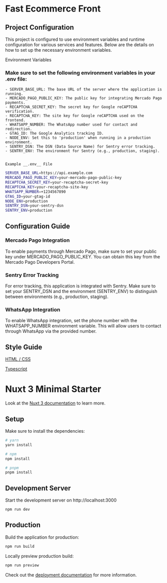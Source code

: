 # Fast Ecommerce Front

## Project Configuration

This project is configured to use environment variables and runtime configuration for various services and features. Below are the details on how to set up the necessary environment variables.

Environment Variables

### Make sure to set the following environment variables in your .env file:

    - SERVER_BASE_URL: The base URL of the server where the application is running.
    - MERCADO_PAGO_PUBLIC_KEY: The public key for integrating Mercado Pago payments.
    - RECAPTCHA_SECRET_KEY: The secret key for Google reCAPTCHA verification.
    - RECAPTCHA_KEY: The site key for Google reCAPTCHA used on the frontend.
    - WHATSAPP_NUMBER: The WhatsApp number used for contact and redirection.
    - GTAG_ID: The Google Analytics tracking ID.
    - NODE_ENV: Set this to 'production' when running in a production environment.
    - SENTRY_DSN: The DSN (Data Source Name) for Sentry error tracking.
    - SENTRY_ENV: The environment for Sentry (e.g., production, staging).


    Example __.env__ File

```bash
SERVER_BASE_URL=https://api.example.com
MERCADO_PAGO_PUBLIC_KEY=your-mercado-pago-public-key
RECAPTCHA_SECRET_KEY=your-recaptcha-secret-key
RECAPTCHA_KEY=your-recaptcha-site-key
WHATSAPP_NUMBER=+1234567890
GTAG_ID=your-gtag-id
NODE_ENV=production
SENTRY_DSN=your-sentry-dsn
SENTRY_ENV=production
```

## Configuration Guide

### Mercado Pago Integration

To enable payments through Mercado Pago, make sure to set your public key under MERCADO_PAGO_PUBLIC_KEY. You can obtain this key from the Mercado Pago Developers Portal.

### Sentry Error Tracking

For error tracking, this application is integrated with Sentry. Make sure to set your SENTRY_DSN and the environment (SENTRY_ENV) to distinguish between environments (e.g., production, staging).

### WhatsApp Integration

To enable WhatsApp integration, set the phone number with the WHATSAPP_NUMBER environment variable. This will allow users to contact through WhatsApp via the provided number.

## Style Guide

[HTML / CSS](https://google.github.io/styleguide/htmlcssguide.html)

[Typescript](https://google.github.io/styleguide/tsguide.html)

# Nuxt 3 Minimal Starter

Look at the [Nuxt 3 documentation](https://nuxt.com/docs/getting-started/introduction) to learn more.

## Setup

Make sure to install the dependencies:

```bash
# yarn
yarn install

# npm
npm install

# pnpm
pnpm install
```

## Development Server

Start the development server on http://localhost:3000

```bash
npm run dev
```

## Production

Build the application for production:

```bash
npm run build
```

Locally preview production build:

```bash
npm run preview
```

Check out the [deployment documentation](https://nuxt.com/docs/getting-started/deployment) for more information.
